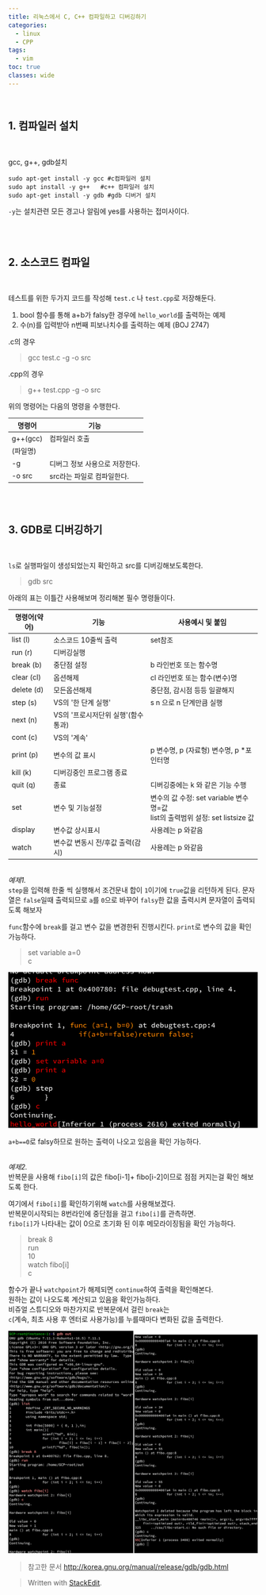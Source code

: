 ```yaml
---
title: 리눅스에서 C, C++ 컴파일하고 디버깅하기
categories:
  - linux
  - CPP
tags:
  - vim
toc: true
classes: wide
---
```


<br>

## 1. 컴파일러 설치
<br>

gcc, g++, gdb설치
~~~
sudo apt-get install -y gcc #c컴파일러 설치
sudo apt install -y g++   #c++ 컴파일러 설치
sudo apt-get install -y gdb #gdb 디버거 설치
~~~
`-y`는 설치관련 모든 경고나 알림에 yes를 사용하는 접미사이다.

<br> 

## 2. 소스코드 컴파일 
<br>

테스트를 위한 두가지 코드를 작성해 `test.c` 나 `test.cpp`로 저장해둔다.<br>
1. bool 함수를 통해 a+b가 falsy한 경우에 `hello_world`를 출력하는 예제 
2. 수(n)를 입력받아 n번째 피보나치수를 출력하는 예제 (BOJ 2747)


.c의 경우

>gcc test.c -g -o src

.cpp의 경우

>g++ test.cpp -g -o src 

위의 명령어는 다음의 명령을 수행한다.<br>

| 명령어 | 기능 |
|--|--|
|g++(gcc)| 컴파일러 호출|
|(파일명)|  |
|-g| 디버그 정보 사용으로 저장한다.|
|-o src| src라는 파일로 컴파일한다. |

<br>
<br>

## 3. GDB로 디버깅하기
<br>

`ls`로 실행파일이 생성되었는지 확인하고 src를 디버깅해보도록한다.

>gdb src

아래의 표는 이틀간 사용해보며 정리해본 필수 명령들이다.

| 명령어(약어) | 기능 | 사용예시 및 붙임 |
|--|--|-- |
|list (l)| 소스코드 10줄씩 출력 | set참조 |
|run (r)| 디버깅실행 | |
|break (b)| 중단점 설정 | b 라인번호 또는 함수명 |
|clear (cl)| 옵션해제 | cl 라인번호 또는 함수(변수)명 |
|delete (d)| 모든옵션해제 | 중단점, 감시점 등등 일괄해지 |
|step (s) | VS의 '한 단계 실행' | s n 으로 n 단계만큼 실행  |
|next (n)|VS의 '프로시저단위 실행'(함수통과) | |
|cont (c)| VS의 '계속' | |
|print (p)| 변수의 값 표시 | p 변수명, p (자료형) 변수명, p *포인터명 |
|kill (k)| 디버깅중인 프로그램 종료 | |
|quit (q)| 종료 | 디버깅중에는 k 와 같은 기능 수행 |
|set| 변수 및 기능설정 | 변수의 값 수정: set variable 변수명=값<br>list의 출력범위 설정: set listsize 값 |
|display| 변수값 상시표시 | 사용례는 p 와같음  |
|watch| 변수값 변동시 전/후값 출력(감시) | 사용례는 p 와같음 |


<br>*예제1.*<br>
`step`을 입력해 한줄 씩 실행해서 조건문내 합이 `1`이기에 `true`값을 리턴하게 된다. 문자열은 `false`일때 출력되므로 `a`를 `0`으로 바꾸어 `falsy`한 값을 출력시켜 문자열이 출력되도록 해보자 

`func`함수에 `break`를 걸고 변수 값을 변경한뒤 진행시킨다. `print`로 변수의 값을 확인 가능하다. <br>

>set variable a=0<br>
>c

![img1](/assets/img/2_img1.png)

`a+b==0`로 falsy하므로 원하는 출력이 나오고 있음을 확인 가능하다.


<br>*예제2.*<br>
반복문을 사용해 `fibo[i]`의 값은 fibo&#91;i-1&#93;+ fibo&#91;i-2&#93;이므로 점점 커지는걸 확인 해보도록 한다. 

여기에서 `fibo[i]`를 확인하기위해 `watch`를 사용해보겠다.<br> 
반복문이시작되는 8번라인에 중단점을 걸고 `fibo[i]`를 관측하면.<br>
`fibo[i]`가 나타내는 값이 0으로 초기화 된 이후 메모라이징됨을 확인 가능하다.
>break 8<br>
>run<br>
>10<br>
>watch fibo&#91;i&#93;<br>
>c<br>

함수가 끝나 `watchpoint`가 해제되면 `continue`하여 출력을 확인해본다.<br>
원하는 값이 나오도록 계산되고 있음을 확인가능하다.<br>
비쥬얼 스튜디오와 마찬가지로 반복문에서 걸린 `break`는<br>
`c`(계속, 최초 사용 후 엔터로 사용가능)를 누를때마다 변화된 값을 출력한다.

![img2](/assets/img/2_img2.png)

>참고한 문서 
http://korea.gnu.org/manual/release/gdb/gdb.html

> Written with [StackEdit](https://stackedit.io/).